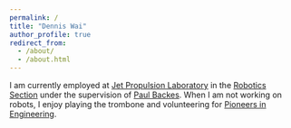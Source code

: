 ```yaml
---
permalink: /
title: "Dennis Wai"
author_profile: true
redirect_from: 
  - /about/
  - /about.html
---
```


I am currently employed at <a href="https://www.jpl.nasa.gov/">Jet Propulsion Laboratory</a> in the <a href="https://www-robotics.jpl.nasa.gov/">Robotics Section</a> under the supervision of <a href="https://www-robotics.jpl.nasa.gov/people/Paul_Backes/">Paul Backes</a>. When I am not working on robots, I enjoy playing the trombone and volunteering for <a href="https://pioneers.berkeley.edu">Pioneers in Engineering</a>.
